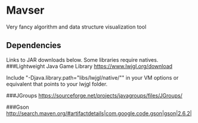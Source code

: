 # Mavser
Very fancy algorithm and data structure visualization tool


## Dependencies
Links to JAR downloads below. Some libraries require natives.
###Lightweight Java Game Library
https://www.lwjgl.org/download

Include "-Djava.library.path="libs/lwjgl/native/"" in your VM options or equivalent that points to your lwjgl folder.

###JGroups
https://sourceforge.net/projects/javagroups/files/JGroups/

###Gson
http://search.maven.org/#artifactdetails|com.google.code.gson|gson|2.6.2|
